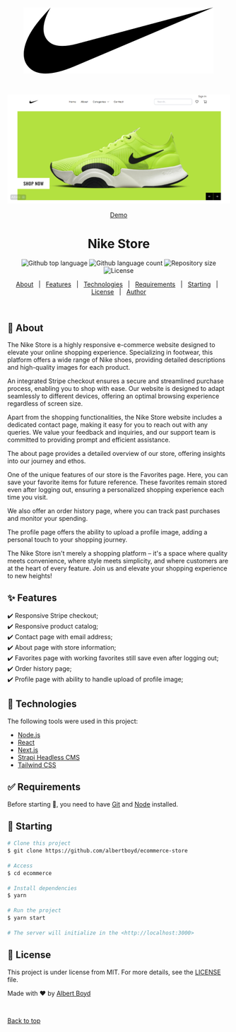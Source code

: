 <br />
<br />

<div align="center" id="top">
  <img src="client/public/logo.svg" alt="Ecommerce-store" />

  &#xa0;

  <img src="client/public/portfolio6.png" alt="Ecommerce-store" />

  <a href="https://albert-ecommerce-store.vercel.app/">Demo</a>
</div>

<h1 align="center">Nike Store</h1>

<p align="center">
  <img alt="Github top language" src="https://img.shields.io/github/languages/top/albertboyd/ecommerce-store?color=56BEB8">

  <img alt="Github language count" src="https://img.shields.io/github/languages/count/albertboyd/ecommerce-store?color=56BEB8">

  <img alt="Repository size" src="https://img.shields.io/github/repo-size/albertboyd/ecommerce-store?color=56BEB8">

  <img alt="License" src="https://img.shields.io/github/license/albertboyd/ecommerce-store?color=56BEB8">
</p>

<p align="center">
  <a href="#dart-about">About</a> &#xa0; | &#xa0;
  <a href="#sparkles-features">Features</a> &#xa0; | &#xa0;
  <a href="#rocket-technologies">Technologies</a> &#xa0; | &#xa0;
  <a href="#white_check_mark-requirements">Requirements</a> &#xa0; | &#xa0;
  <a href="#checkered_flag-starting">Starting</a> &#xa0; | &#xa0;
  <a href="#memo-license">License</a> &#xa0; | &#xa0;
  <a href="https://github.com/albertboyd" target="_blank">Author</a>
</p>

<br>

## :dart: About ##

The Nike Store is a highly responsive e-commerce website designed to elevate your online shopping experience. Specializing in footwear, this platform offers a wide range of Nike shoes, providing detailed descriptions and high-quality images for each product.

An integrated Stripe checkout ensures a secure and streamlined purchase process, enabling you to shop with ease. Our website is designed to adapt seamlessly to different devices, offering an optimal browsing experience regardless of screen size.

Apart from the shopping functionalities, the Nike Store website includes a dedicated contact page, making it easy for you to reach out with any queries. We value your feedback and inquiries, and our support team is committed to providing prompt and efficient assistance.

The about page provides a detailed overview of our store, offering insights into our journey and ethos.

One of the unique features of our store is the Favorites page. Here, you can save your favorite items for future reference. These favorites remain stored even after logging out, ensuring a personalized shopping experience each time you visit.

We also offer an order history page, where you can track past purchases and monitor your spending.

The profile page offers the ability to upload a profile image, adding a personal touch to your shopping journey.

The Nike Store isn't merely a shopping platform – it's a space where quality meets convenience, where style meets simplicity, and where customers are at the heart of every feature. Join us and elevate your shopping experience to new heights!

## :sparkles: Features ##
:heavy_check_mark: Responsive Stripe checkout;\
:heavy_check_mark: Responsive product catalog;\
:heavy_check_mark: Contact page with email address;\
:heavy_check_mark: About page with store information;\
:heavy_check_mark: Favorites page with working favorites still save even after logging out;\
:heavy_check_mark: Order history page;\
:heavy_check_mark: Profile page with ability to handle upload of profile image;

## :rocket: Technologies ##

The following tools were used in this project:

- [Node.js](https://nodejs.org/en/)
- [React](https://reactjs.org/)
- [Next.js](https://nextjs.org/)
- [Strapi Headless CMS](https://strapi.io/)
- [Tailwind CSS](https://tailwindcss.com/)

## :white_check_mark: Requirements ##

Before starting :checkered_flag:, you need to have [Git](https://git-scm.com) and [Node](https://nodejs.org/en/) installed.

## :checkered_flag: Starting ##

```bash
# Clone this project
$ git clone https://github.com/albertboyd/ecommerce-store

# Access
$ cd ecommerce

# Install dependencies
$ yarn

# Run the project
$ yarn start

# The server will initialize in the <http://localhost:3000>

```

## :memo: License ##

This project is under license from MIT. For more details, see the [LICENSE](LICENSE.md) file.


Made with :heart: by <a href="https://github.com/albertboyd" target="_blank">Albert Boyd</a>

&#xa0;

<a href="#top">Back to top</a>
<!--  -->
